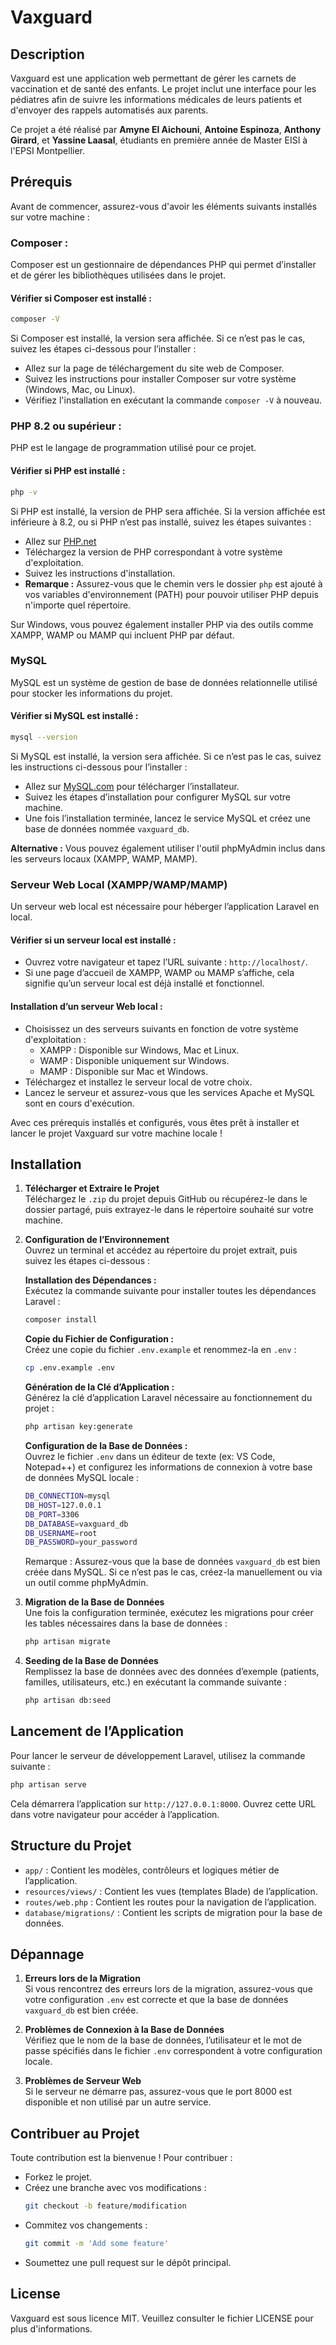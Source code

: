 # Vaxguard

## Description
Vaxguard est une application web permettant de gérer les carnets de vaccination et de santé des enfants. Le projet inclut une interface pour les pédiatres afin de suivre les informations médicales de leurs patients et d'envoyer des rappels automatisés aux parents.

Ce projet a été réalisé par **Amyne El Aichouni**, **Antoine Espinoza**, **Anthony Girard**, et **Yassine Laasal**, étudiants en première année de Master EISI à l'EPSI Montpellier.

## Prérequis
Avant de commencer, assurez-vous d'avoir les éléments suivants installés sur votre machine :

### Composer :
Composer est un gestionnaire de dépendances PHP qui permet d’installer et de gérer les bibliothèques utilisées dans le projet.

#### Vérifier si Composer est installé :
```bash
composer -V
```
Si Composer est installé, la version sera affichée. Si ce n’est pas le cas, suivez les étapes ci-dessous pour l’installer :
- Allez sur la page de téléchargement du site web de Composer.
- Suivez les instructions pour installer Composer sur votre système (Windows, Mac, ou Linux).
- Vérifiez l'installation en exécutant la commande `composer -V` à nouveau.

### PHP 8.2 ou supérieur :
PHP est le langage de programmation utilisé pour ce projet.

#### Vérifier si PHP est installé :
```bash
php -v
```
Si PHP est installé, la version de PHP sera affichée. Si la version affichée est inférieure à 8.2, ou si PHP n’est pas installé, suivez les étapes suivantes :
- Allez sur [PHP.net](https://php.net)
- Téléchargez la version de PHP correspondant à votre système d'exploitation.
- Suivez les instructions d'installation.
- **Remarque :** Assurez-vous que le chemin vers le dossier `php` est ajouté à vos variables d'environnement (PATH) pour pouvoir utiliser PHP depuis n'importe quel répertoire.

Sur Windows, vous pouvez également installer PHP via des outils comme XAMPP, WAMP ou MAMP qui incluent PHP par défaut.

### MySQL
MySQL est un système de gestion de base de données relationnelle utilisé pour stocker les informations du projet.

#### Vérifier si MySQL est installé :
```bash
mysql --version
```
Si MySQL est installé, la version sera affichée. Si ce n’est pas le cas, suivez les instructions ci-dessous pour l’installer :
- Allez sur [MySQL.com](https://mysql.com) pour télécharger l’installateur.
- Suivez les étapes d’installation pour configurer MySQL sur votre machine.
- Une fois l’installation terminée, lancez le service MySQL et créez une base de données nommée `vaxguard_db`.

**Alternative :** Vous pouvez également utiliser l'outil phpMyAdmin inclus dans les serveurs locaux (XAMPP, WAMP, MAMP).

### Serveur Web Local (XAMPP/WAMP/MAMP)
Un serveur web local est nécessaire pour héberger l’application Laravel en local.

#### Vérifier si un serveur local est installé :
- Ouvrez votre navigateur et tapez l’URL suivante : `http://localhost/`.
- Si une page d’accueil de XAMPP, WAMP ou MAMP s’affiche, cela signifie qu’un serveur local est déjà installé et fonctionnel.

#### Installation d’un serveur Web local :
- Choisissez un des serveurs suivants en fonction de votre système d'exploitation :
  - XAMPP : Disponible sur Windows, Mac et Linux.
  - WAMP : Disponible uniquement sur Windows.
  - MAMP : Disponible sur Mac et Windows.
- Téléchargez et installez le serveur local de votre choix.
- Lancez le serveur et assurez-vous que les services Apache et MySQL sont en cours d'exécution.

Avec ces prérequis installés et configurés, vous êtes prêt à installer et lancer le projet Vaxguard sur votre machine locale !

## Installation

1. **Télécharger et Extraire le Projet**  
   Téléchargez le `.zip` du projet depuis GitHub ou récupérez-le dans le dossier partagé, puis extrayez-le dans le répertoire souhaité sur votre machine.

2. **Configuration de l’Environnement**  
   Ouvrez un terminal et accédez au répertoire du projet extrait, puis suivez les étapes ci-dessous :

   **Installation des Dépendances :**  
   Exécutez la commande suivante pour installer toutes les dépendances Laravel :
   ```bash
   composer install
   ```

   **Copie du Fichier de Configuration :**  
   Créez une copie du fichier `.env.example` et renommez-la en `.env` :
   ```bash
   cp .env.example .env
   ```

   **Génération de la Clé d’Application :**  
   Générez la clé d’application Laravel nécessaire au fonctionnement du projet :
   ```bash
   php artisan key:generate
   ```

   **Configuration de la Base de Données :**  
   Ouvrez le fichier `.env` dans un éditeur de texte (ex: VS Code, Notepad++) et configurez les informations de connexion à votre base de données MySQL locale :
   ```bash
   DB_CONNECTION=mysql
   DB_HOST=127.0.0.1
   DB_PORT=3306
   DB_DATABASE=vaxguard_db
   DB_USERNAME=root
   DB_PASSWORD=your_password
   ```
   Remarque : Assurez-vous que la base de données `vaxguard_db` est bien créée dans MySQL. Si ce n’est pas le cas, créez-la manuellement ou via un outil comme phpMyAdmin.

3. **Migration de la Base de Données**  
   Une fois la configuration terminée, exécutez les migrations pour créer les tables nécessaires dans la base de données :
   ```bash
   php artisan migrate
   ```

4. **Seeding de la Base de Données**  
   Remplissez la base de données avec des données d’exemple (patients, familles, utilisateurs, etc.) en exécutant la commande suivante :
   ```bash
   php artisan db:seed
   ```

## Lancement de l’Application
Pour lancer le serveur de développement Laravel, utilisez la commande suivante :
```bash
php artisan serve
```
Cela démarrera l’application sur `http://127.0.0.1:8000`. Ouvrez cette URL dans votre navigateur pour accéder à l’application.

## Structure du Projet
- `app/` : Contient les modèles, contrôleurs et logiques métier de l’application.
- `resources/views/` : Contient les vues (templates Blade) de l’application.
- `routes/web.php` : Contient les routes pour la navigation de l’application.
- `database/migrations/` : Contient les scripts de migration pour la base de données.

## Dépannage

1. **Erreurs lors de la Migration**  
   Si vous rencontrez des erreurs lors de la migration, assurez-vous que votre configuration `.env` est correcte et que la base de données `vaxguard_db` est bien créée.

2. **Problèmes de Connexion à la Base de Données**  
   Vérifiez que le nom de la base de données, l’utilisateur et le mot de passe spécifiés dans le fichier `.env` correspondent à votre configuration locale.

3. **Problèmes de Serveur Web**  
   Si le serveur ne démarre pas, assurez-vous que le port 8000 est disponible et non utilisé par un autre service.

## Contribuer au Projet
Toute contribution est la bienvenue ! Pour contribuer :
- Forkez le projet.
- Créez une branche avec vos modifications :
  ```bash
  git checkout -b feature/modification
  ```
- Commitez vos changements :
  ```bash
  git commit -m 'Add some feature'
  ```
- Soumettez une pull request sur le dépôt principal.

## License
Vaxguard est sous licence MIT. Veuillez consulter le fichier LICENSE pour plus d'informations.
